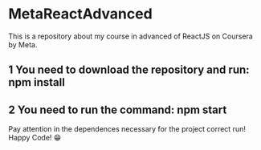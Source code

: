 # MetaReactAdvanced
This is a repository about my course in advanced of ReactJS on Coursera by Meta.
## 1 You need to download the repository and run:  npm install
## 2 You need to run the command: npm start
Pay attention in the dependences necessary for the project correct run!
Happy Code! 😁
